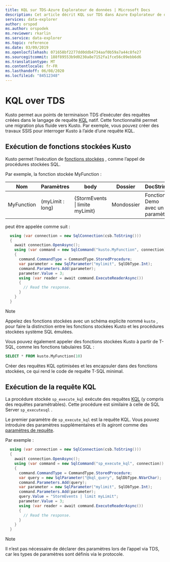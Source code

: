```yaml
---
title: KQL sur TDS-Azure Explorateur de données | Microsoft Docs
description: Cet article décrit KQL sur TDS dans Azure Explorateur de données.
services: data-explorer
author: orspod
ms.author: orspodek
ms.reviewer: rkarlin
ms.service: data-explorer
ms.topic: reference
ms.date: 03/09/2019
ms.openlocfilehash: 071658bf2277dd0ddb4734aaf0b59a7a44c8fe27
ms.sourcegitcommit: 188f89553b9d0230a8e7152fa1fce56c09ebb6d6
ms.translationtype: MT
ms.contentlocale: fr-FR
ms.lasthandoff: 06/08/2020
ms.locfileid: "84512348"
---
```

# <a name="kql-over-tds"></a>KQL over TDS

Kusto permet aux points de terminaison TDS d’exécuter des requêtes créées dans le langage de requête [KQL](../../query/index.md) natif. Cette fonctionnalité permet une migration plus fluide vers Kusto. Par exemple, vous pouvez créer des travaux SSIS pour interroger Kusto à l’aide d’une requête KQL.

## <a name="executing-kusto-stored-functions"></a>Exécution de fonctions stockées Kusto

Kusto permet l’exécution de [fonctions stockées](../../query/schema-entities/stored-functions.md) , comme l’appel de procédures stockées SQL.

Par exemple, la fonction stockée MyFunction :

|Nom |Paramètres|body|Dossier|DocString
|---|---|---|---|---
|MyFunction |(myLimit : long)| {StormEvents &#124; limite myLimit}|Mondossier|Fonction Demo avec un paramètre||

peut être appelée comme suit :

```csharp
  using (var connection = new SqlConnection(csb.ToString()))
  {
    await connection.OpenAsync();
    using (var command = new SqlCommand("kusto.MyFunction", connection))
    {
      command.CommandType = CommandType.StoredProcedure;
      var parameter = new SqlParameter("mylimit", SqlDbType.Int);
      command.Parameters.Add(parameter);
      parameter.Value = 3;
      using (var reader = await command.ExecuteReaderAsync())
      {
        // Read the response.
      }
    }
  }
```

> [!NOTE]
> Appelez des fonctions stockées avec un schéma explicite nommé `kusto` , pour faire la distinction entre les fonctions stockées Kusto et les procédures stockées système SQL émulées.

Vous pouvez également appeler des fonctions stockées Kusto à partir de T-SQL, comme les fonctions tabulaires SQL :

```sql
SELECT * FROM kusto.MyFunction(10)
```

Créer des requêtes KQL optimisées et les encapsuler dans des fonctions stockées, ce qui rend le code de requête T-SQL minimal.

## <a name="executing-kql-query"></a>Exécution de la requête KQL

La procédure stockée `sp_execute_kql` exécute des requêtes [KQL](../../query/index.md) (y compris des requêtes paramétrables). Cette procédure est similaire à celle de SQL Server `sp_executesql` .

Le premier paramètre de `sp_execute_kql` est la requête KQL. Vous pouvez introduire des paramètres supplémentaires et ils agiront comme des [paramètres de requête](../../query/queryparametersstatement.md).

Par exemple :

```csharp
  using (var connection = new SqlConnection(csb.ToString()))
  {
    await connection.OpenAsync();
    using (var command = new SqlCommand("sp_execute_kql", connection))
    {
      command.CommandType = CommandType.StoredProcedure;
      var query = new SqlParameter("@kql_query", SqlDbType.NVarChar);
      command.Parameters.Add(query);
      var parameter = new SqlParameter("mylimit", SqlDbType.Int);
      command.Parameters.Add(parameter);
      query.Value = "StormEvents | limit myLimit";
      parameter.Value = 3;
      using (var reader = await command.ExecuteReaderAsync())
      {
        // Read the response.
      }
    }
  }
```

> [!NOTE]
> Il n’est pas nécessaire de déclarer des paramètres lors de l’appel via TDS, car les types de paramètres sont définis via le protocole.
